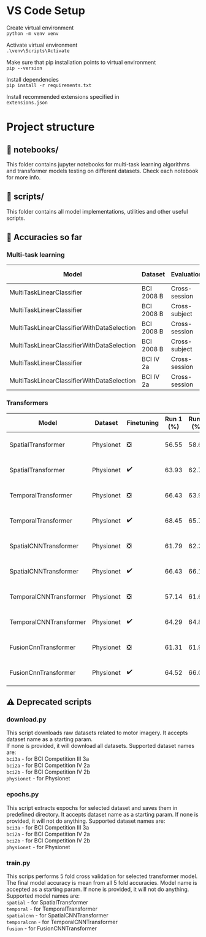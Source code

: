 # VS Code Setup

Create virtual environment  
`python -m venv venv`

Activate virtual environment  
`.\venv\Scripts\Activate`

Make sure that pip installation points to virtual environment  
`pip --version`

Install dependencies  
`pip install -r requirements.txt`

Install recommended extensions specified in  
`extensions.json`

# Project structure

## :file_folder: notebooks/

This folder contains jupyter notebooks for multi-task learning algorithms and transformer models testing on different datasets. Check each notebook for more info.

## :file_folder: scripts/

This folder contains all model implementations, utilities and other useful scripts.

## :pencil: Accuracies so far

### Multi-task learning

| Model                                      | Dataset    | Evaluation    | Accuracy (%) |
| ------------------------------------------ | ---------- | ------------- | ------------ |
| MultiTaskLinearClassifier                  | BCI 2008 B | Cross-session | 77           |
| MultiTaskLinearClassifier                  | BCI 2008 B | Cross-subject | 74           |
| MultiTaskLinearClassifierWithDataSelection | BCI 2008 B | Cross-session | 79           |
| MultiTaskLinearClassifierWithDataSelection | BCI 2008 B | Cross-subject | 77           |
| MultiTaskLinearClassifier                  | BCI IV 2a  | Cross-session | 69           |
| MultiTaskLinearClassifierWithDataSelection | BCI IV 2a  | Cross-session | 74           |

### Transformers

| Model                  | Dataset   | Finetuning                    | Run 1 (%) | Run 2 (%) | Run 3 (%) | Run 4 (%) | Run 5 (%) | Mean (%)      |
| ---------------------- | --------- | ----------------------------- | --------- | --------- | --------- | --------- | --------- | ------------- |
| SpatialTransformer     | Physionet | :negative_squared_cross_mark: | 56.55     | 58.69     | 57.62     | 57.38     | 56.19     | 57.29 +- 0.98 |
| SpatialTransformer     | Physionet | :heavy_check_mark:            | 63.93     | 62.74     | 62.50     | 64.40     | 62.98     | 63.31 +- 0.82 |
| TemporalTransformer    | Physionet | :negative_squared_cross_mark: | 66.43     | 63.93     | 64.88     | 64.52     | 66.67     | 65.29 +- 1.20 |
| TemporalTransformer    | Physionet | :heavy_check_mark:            | 68.45     | 65.71     | 66.67     | 67.02     | 67.14     | 67.00 +- 0.99 |
| SpatialCNNTransformer  | Physionet | :negative_squared_cross_mark: | 61.79     | 62.26     | 61.79     | 62.62     | 63.57     | 62.40 +- 0.74 |
| SpatialCNNTransformer  | Physionet | :heavy_check_mark:            | 66.43     | 66.19     | 68.10     | 65.71     | 68.69     | 67.02 +- 1.29 |
| TemporalCNNTransformer | Physionet | :negative_squared_cross_mark: | 57.14     | 61.67     | 55.95     | 59.52     | 58.81     | 58.62 +- 2.20 |
| TemporalCNNTransformer | Physionet | :heavy_check_mark:            | 64.29     | 64.88     | 66.79     | 64.76     | 66.07     | 65.36 +- 1.03 |
| FusionCnnTransformer   | Physionet | :negative_squared_cross_mark: | 61.31     | 61.90     | 61.19     | 60.95     | 62.26     | 61.52 +- 0.54 |
| FusionCnnTransformer   | Physionet | :heavy_check_mark:            | 64.52     | 66.07     | 67.38     | 65.95     | 67.26     | 66.24 +- 1.16 |

## :warning: Deprecated scripts

### **download.py**

This script downloads raw datasets related to motor imagery. It accepts dataset name as a starting param.  
If none is provided, it will download all datasets. Supported dataset names are:  
`bci3a` - for BCI Competition III 3a  
`bci2a` - for BCI Competition IV 2a  
`bci2b` - for BCI Competition IV 2b  
`physionet` - for Physionet

### **epochs.py**

This script extracts expochs for selected dataset and saves them in predefined directory. It accepts dataset name as a starting param. If none is provided, it will not do anything. Supported dataset names are:  
`bci3a` - for BCI Competition III 3a  
`bci2a` - for BCI Competition IV 2a  
`bci2b` - for BCI Competition IV 2b  
`physionet` - for Physionet

### **train.py**

This scrips performs 5 fold cross validation for selected transformer model. The final model accuracy is mean from all 5 fold accuracies. Model name is accepted as a starting param. If none is provided, it will not do anything. Supported model names are:  
`spatial` - for SpatialTransformer  
`temporal` - for TemporalTransformer  
`spatialcnn` - for SpatialCNNTransformer  
`temporalcnn` - for TemporalCNNTransformer  
`fusion` - for FusionCNNTransformer
